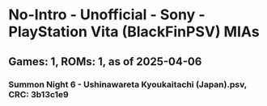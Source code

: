 # No-Intro - Unofficial - Sony - PlayStation Vita (BlackFinPSV) MIAs
## Games: 1, ROMs: 1, as of 2025-04-06

### Summon Night 6 - Ushinawareta Kyoukaitachi (Japan).psv, CRC: 3b13c1e9
